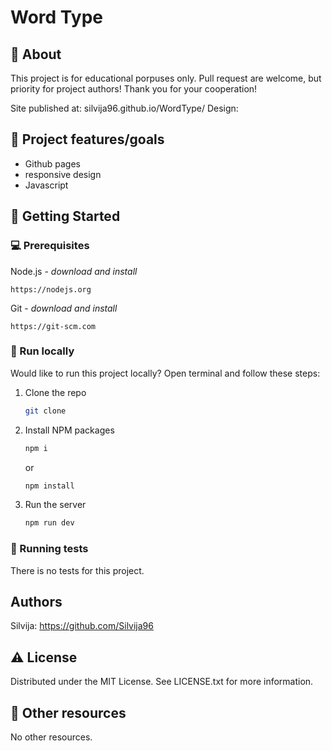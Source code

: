# Word Type

## 🌟 About

This project is for educational porpuses only. Pull request are welcome, but priority for project authors! Thank you for your cooperation!

Site published at: silvija96.github.io/WordType/
Design:

## 🎯 Project features/goals

- Github pages
- responsive design
- Javascript

## 🧰 Getting Started

### 💻 Prerequisites

Node.js - _download and install_

```
https://nodejs.org
```

Git - _download and install_

```
https://git-scm.com
```

### 🏃 Run locally

Would like to run this project locally? Open terminal and follow these steps:

1. Clone the repo
   ```sh
   git clone
   ```
2. Install NPM packages
   ```sh
   npm i
   ```
   or
   ```sh
   npm install
   ```
3. Run the server
   ```sh
   npm run dev
   ```

### 🧪 Running tests

There is no tests for this project.

## Authors

Silvija: https://github.com/Silvija96

## ⚠️ License

Distributed under the MIT License. See LICENSE.txt for more information.

## 🔗 Other resources

No other resources.
